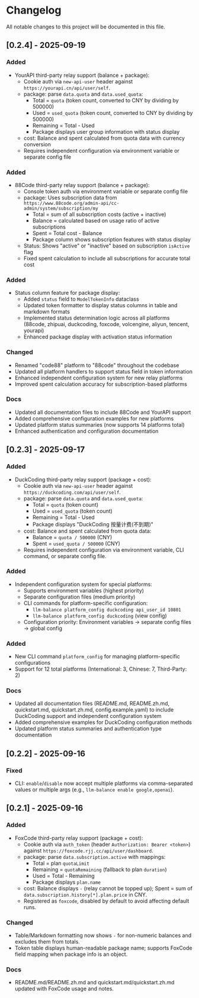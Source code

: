 # Changelog

All notable changes to this project will be documented in this file.

## [0.2.4] - 2025-09-19

### Added
- YourAPI third-party relay support (balance + package):
  - Cookie auth via `new-api-user` header against `https://yourapi.cn/api/user/self`.
  - package: parse `data.quota` and `data.used_quota`:
    - Total = `quota` (token count, converted to CNY by dividing by 500000)
    - Used = `used_quota` (token count, converted to CNY by dividing by 500000)
    - Remaining = Total - Used
    - Package displays user group information with status display
  - cost: Balance and spent calculated from quota data with currency conversion
  - Requires independent configuration via environment variable or separate config file

### Added
- 88Code third-party relay support (balance + package):
  - Console token auth via environment variable or separate config file
  - package: Uses subscription data from `https://www.88code.org/admin-api/cc-admin/system/subscription/my`
    - Total = sum of all subscription costs (active + inactive)
    - Balance = calculated based on usage ratio of active subscriptions
    - Spent = Total cost - Balance
    - Package column shows subscription features with status display
  - Status: Shows "active" or "inactive" based on subscription `isActive` flag
  - Fixed spent calculation to include all subscriptions for accurate total cost

### Added
- Status column feature for package display:
  - Added `status` field to `ModelTokenInfo` dataclass
  - Updated token formatter to display status columns in table and markdown formats
  - Implemented status determination logic across all platforms (88code, zhipuai, duckcoding, foxcode, volcengine, aliyun, tencent, yourapi)
  - Enhanced package display with activation status information

### Changed
- Renamed "code88" platform to "88code" throughout the codebase
- Updated all platform handlers to support status field in token information
- Enhanced independent configuration system for new relay platforms
- Improved spent calculation accuracy for subscription-based platforms

### Docs
- Updated all documentation files to include 88Code and YourAPI support
- Added comprehensive configuration examples for new platforms
- Updated platform status summaries (now supports 14 platforms total)
- Enhanced authentication and configuration documentation

## [0.2.3] - 2025-09-17

### Added
- DuckCoding third-party relay support (package + cost):
  - Cookie auth via `new-api-user` header against `https://duckcoding.com/api/user/self`.
  - package: parse `data.quota` and `data.used_quota`:
    - Total = `quota` (token count)
    - Used = `used_quota` (token count)
    - Remaining = Total - Used
    - Package displays "DuckCoding 按量计费(不到期)"
  - cost: Balance and spent calculated from quota data:
    - Balance = `quota / 500000` (CNY)
    - Spent = `used_quota / 500000` (CNY)
  - Requires independent configuration via environment variable, CLI command, or separate config file.

### Added
- Independent configuration system for special platforms:
  - Supports environment variables (highest priority)
  - Separate configuration files (medium priority)
  - CLI commands for platform-specific configuration:
    - `llm-balance platform_config duckcoding api_user_id 10801`
    - `llm-balance platform_config duckcoding` (view config)
  - Configuration priority: Environment variables → separate config files → global config

### Added
- New CLI command `platform_config` for managing platform-specific configurations
- Support for 12 total platforms (International: 3, Chinese: 7, Third-Party: 2)

### Docs
- Updated all documentation files (README.md, README.zh.md, quickstart.md, quickstart.zh.md, config.example.yaml) to include DuckCoding support and independent configuration system
- Added comprehensive examples for DuckCoding configuration methods
- Updated platform status summaries and authentication type documentation

## [0.2.2] - 2025-09-16

### Fixed
- CLI: `enable`/`disable` now accept multiple platforms via comma-separated values or multiple args (e.g., `llm-balance enable google,openai`).

## [0.2.1] - 2025-09-16

### Added
- FoxCode third-party relay support (package + cost):
  - Cookie auth via `auth_token` (header `Authorization: Bearer <token>`) against `https://foxcode.rjj.cc/api/user/dashboard`.
  - package: parse `data.subscription.active` with mappings:
    - Total = plan `quotaLimit`
    - Remaining = `quotaRemaining` (fallback to plan `duration`)
    - Used = Total - Remaining
    - Package displays `plan.name`
  - cost: Balance displays `-` (relay cannot be topped up); Spent = sum of `data.subscription.history[*].plan.price` in CNY.
  - Registered as `foxcode`, disabled by default to avoid affecting default runs.

### Changed
- Table/Markdown formatting now shows `-` for non-numeric balances and excludes them from totals.
- Token table displays human-readable package name; supports FoxCode field mapping when package info is an object.

### Docs
- README.md/README.zh.md and quickstart.md/quickstart.zh.md updated with FoxCode usage and notes.
